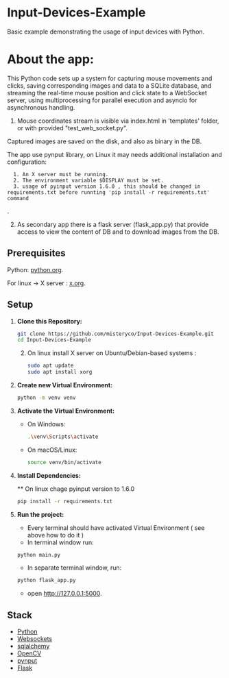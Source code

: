 # Input-Devices-Example

Basic example demonstrating the usage of input devices with Python.

# About the app:

This Python code sets up a system for capturing mouse movements and clicks, saving corresponding images and data to a SQLite database, 
and streaming the real-time mouse position and click state to a WebSocket server, using multiprocessing for parallel execution and asyncio for asynchronous handling.

1. Mouse coordinates stream is visible via index.html in 'templates' folder, or with provided "test_web_socket.py".

Captured images are saved on the disk, and also as binary in the DB.

The app use pynput library, on Linux it may needs additional installation and configuration:

      1. An X server must be running.
      2. The environment variable $DISPLAY must be set.
      3. usage of pyinput version 1.6.0 , this should be changed in requirements.txt before runnting 'pip install -r requirements.txt' command
.      

2. As secondary app there is a flask server (flask_app.py) that provide access to view the content of DB and to download images from
   the DB.

## Prerequisites

Python: [python.org](https://www.python.org/downloads/).

For linux -> X server  :  [x.org](https://www.x.org/wiki/).

## Setup

1. **Clone this Repository:**

    ```bash
    git clone https://github.com/misteryco/Input-Devices-Example.git
    cd Input-Devices-Example
    ```
    2. On linux install X server on Ubuntu/Debian-based systems :
          ```Bash
       sudo apt update
       sudo apt install xorg 
       ```
2. **Create new Virtual Environment:**

    ```bash
    python -m venv venv
    ```

3. **Activate the Virtual Environment:**

    - On Windows:

        ```bash
        .\venv\Scripts\activate
        ```

    - On macOS/Linux:

        ```bash
        source venv/bin/activate
        ```

4. **Install Dependencies:**

   ** On linux chage  pyinput version to 1.6.0
    ```bash
    pip install -r requirements.txt
    ```

6. **Run the project:**
    - Every terminal should have activated Virtual Environment ( see above how to do it )
    - In terminal window run:
    ```bash
    python main.py
    ```
    - In separate terminal window, run:
   ```bash
   python flask_app.py
    ```
    - open http://127.0.0.1:5000.

## Stack

- [Python](https://www.python.org/)
- [Websockets](https://websockets.readthedocs.io/en/stable/index.html)
- [sqlalchemy](https://docs.sqlalchemy.org/en/20/)
- [OpenCV](https://docs.opencv.org/4.x/)
- [pynput](https://pynput.readthedocs.io/en/latest/index.html)
- [Flask](https://flask.palletsprojects.com/en/3.0.x/)
